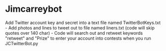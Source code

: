 # Jimcarreybot

Add Twitter account key and secret into a text file named TwitterBotKeys.txt - 
Add photos and lines to tweet out to file named liners.txt (code will skip quotes over 140 char) - 
Code will search out and retweet keywords "retweet" and "Prize" to enter your account into contests when you run JCTwitterBot.py
